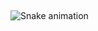 
  ##
  
![Snake animation](https://github.com/roledbaik/roledbaik/blob/output/github-contribution-grid-snake.svg)
